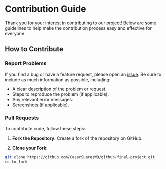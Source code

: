 # Contribution Guide

Thank you for your interest in contributing to our project! Below are some guidelines to help make the contribution process easy and effective for everyone.

## How to Contribute

### Report Problems

If you find a bug or have a feature request, please open an [issue](https://github.com/your_user/your_project/issues). Be sure to include as much information as possible, including:

- A clear description of the problem or request.
- Steps to reproduce the problem (if applicable).
- Any relevant error messages.
- Screenshots (if applicable).

### Pull Requests

To contribute code, follow these steps:

1. **Fork the Repository:**
 Create a fork of the repository on GitHub.

2. **Clone your Fork:**
 ```bash
 git clone https://github.com/CesarSuarezWD/github-final-project.git
 cd tu_fork
